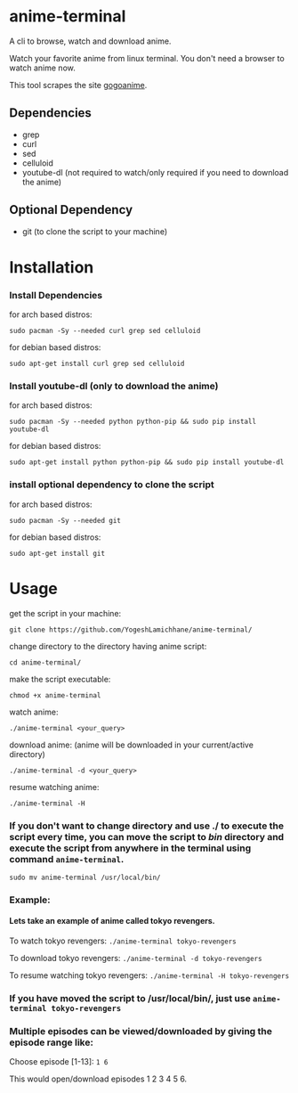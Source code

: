 # anime-terminal

A cli to browse, watch and download anime.

Watch your favorite anime from linux terminal. You don't need a browser to watch anime now.

This tool scrapes the site [gogoanime](https://gogoanime.vc).

## Dependencies

* grep
* curl
* sed
* celluloid
* youtube-dl (not required to watch/only required if you need to download the anime)
  
## Optional Dependency
* git (to clone the script to your machine)

# Installation
### Install Dependencies

for arch based distros:

```
sudo pacman -Sy --needed curl grep sed celluloid
```

for debian based distros:

```
sudo apt-get install curl grep sed celluloid
```


### Install youtube-dl (only to download the anime)
for arch based distros:

```
sudo pacman -Sy --needed python python-pip && sudo pip install youtube-dl
```
  
for debian based distros:

```
sudo apt-get install python python-pip && sudo pip install youtube-dl
```

### install optional dependency to clone the script
for arch based distros:

```
sudo pacman -Sy --needed git
```
  
for debian based distros:

```
sudo apt-get install git
```

# Usage

get the script in your machine:

```
git clone https://github.com/YogeshLamichhane/anime-terminal/
```

change directory to the directory having anime script:

```
cd anime-terminal/
```

make the script executable:

```
chmod +x anime-terminal
```

watch anime:

```
./anime-terminal <your_query>
```

download anime: (anime will be downloaded in your current/active directory)

```
./anime-terminal -d <your_query>
```

resume watching anime:

```
./anime-terminal -H
```

### If you don't want to change directory and use ./ to execute the script every time, you can move the script to *bin* directory and execute the script from anywhere in the terminal using command `anime-terminal`.
```
sudo mv anime-terminal /usr/local/bin/
```

### Example:
#### Lets take an example of anime called tokyo revengers.

To watch tokyo revengers: `./anime-terminal tokyo-revengers`

To download tokyo revengers: `./anime-terminal -d tokyo-revengers`

To resume watching tokyo revengers: `./anime-terminal -H tokyo-revengers`

### If you have moved the script to /usr/local/bin/, just use `anime-terminal tokyo-revengers`

### Multiple episodes can be viewed/downloaded by giving the episode range like:
Choose episode [1-13]: `1 6`

This would open/download episodes 1 2 3 4 5 6.

